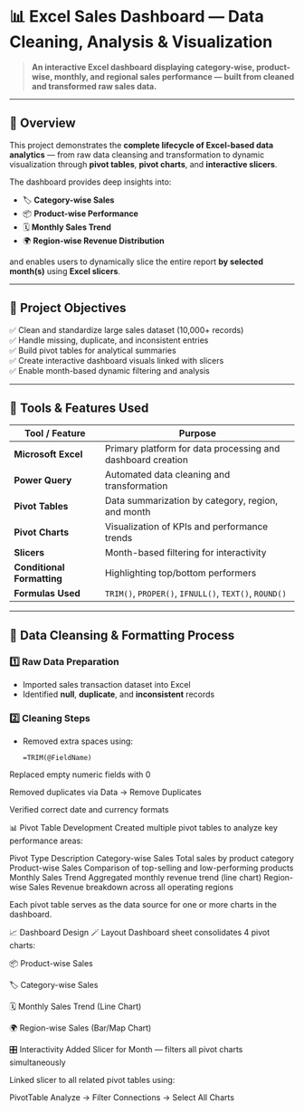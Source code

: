# 📊 Excel Sales Dashboard — Data Cleaning, Analysis & Visualization

> **An interactive Excel dashboard displaying category-wise, product-wise, monthly, and regional sales performance — built from cleaned and transformed raw sales data.**

---

## 🧾 Overview

This project demonstrates the **complete lifecycle of Excel-based data analytics** — from raw data cleansing and transformation to dynamic visualization through **pivot tables**, **pivot charts**, and **interactive slicers**.

The dashboard provides deep insights into:
- 🏷️ **Category-wise Sales**
- 📦 **Product-wise Performance**
- 🗓️ **Monthly Sales Trend**
- 🌍 **Region-wise Revenue Distribution**

and enables users to dynamically slice the entire report **by selected month(s)** using **Excel slicers**.

---

## 🎯 Project Objectives

✅ Clean and standardize large sales dataset (10,000+ records)  
✅ Handle missing, duplicate, and inconsistent entries  
✅ Build pivot tables for analytical summaries  
✅ Create interactive dashboard visuals linked with slicers  
✅ Enable month-based dynamic filtering and analysis  

---

## 🧰 Tools & Features Used

| Tool / Feature | Purpose |
|----------------|----------|
| **Microsoft Excel** | Primary platform for data processing and dashboard creation |
| **Power Query** | Automated data cleaning and transformation |
| **Pivot Tables** | Data summarization by category, region, and month |
| **Pivot Charts** | Visualization of KPIs and performance trends |
| **Slicers** | Month-based filtering for interactivity |
| **Conditional Formatting** | Highlighting top/bottom performers |
| **Formulas Used** | `TRIM()`, `PROPER()`, `IFNULL()`, `TEXT()`, `ROUND()` |

---

## 🧹 Data Cleansing & Formatting Process

### 1️⃣ Raw Data Preparation
- Imported sales transaction dataset into Excel  
- Identified **null**, **duplicate**, and **inconsistent** records  

### 2️⃣ Cleaning Steps
- Removed extra spaces using:  
  ```excel
  =TRIM(@FieldName)
Replaced empty numeric fields with 0

Removed duplicates via Data → Remove Duplicates

Verified correct date and currency formats

📊 Pivot Table Development
Created multiple pivot tables to analyze key performance areas:

Pivot Type	Description
Category-wise Sales	Total sales by product category
Product-wise Sales	Comparison of top-selling and low-performing products
Monthly Sales Trend	Aggregated monthly revenue trend (line chart)
Region-wise Sales	Revenue breakdown across all operating regions

Each pivot table serves as the data source for one or more charts in the dashboard.

📈 Dashboard Design
🪄 Layout
Dashboard sheet consolidates 4 pivot charts:

📦 Product-wise Sales

🏷️ Category-wise Sales

🗓️ Monthly Sales Trend (Line Chart)

🌍 Region-wise Sales (Bar/Map Chart)

🎛️ Interactivity
Added Slicer for Month — filters all pivot charts simultaneously

Linked slicer to all related pivot tables using:

PivotTable Analyze → Filter Connections → Select All Charts
